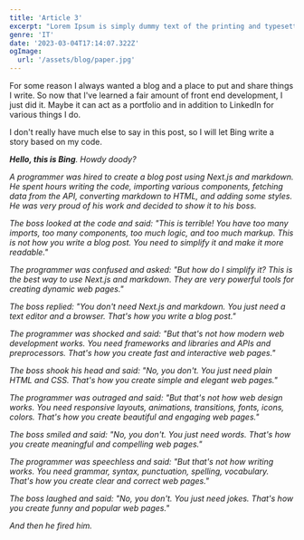 ```yaml
---
title: 'Article 3'
excerpt: "Lorem Ipsum is simply dummy text of the printing and typesetting industry. Lorem Ipsum has been the industry's standard dummy text ever since the 1500s, when an unknown printer took a galley of type and scrambled it to make a type specimen book. It has survived not only five centuries, but also the leap into electronic typesetting, remaining essentially unchanged. It was popularised in the 1960s with the release of Letraset sheets containing Lorem Ipsum passages, and more recently with desktop publishing software like Aldus PageMaker including versions of Lorem Ipsum."
genre: 'IT'
date: '2023-03-04T17:14:07.322Z'
ogImage:
  url: '/assets/blog/paper.jpg'
---
```


For some reason I always wanted a blog and a place to put and share things I write. So now that I've learned a fair amount of front end development, I just did it. Maybe it can act as a portfolio and in addition to LinkedIn for various things I do.

I don't really have much else to say in this post, so I will let Bing write a story based on my code.

___Hello, this is Bing__. Howdy doody?_

_A programmer was hired to create a blog post using Next.js and markdown. He spent hours writing the code, importing various components, fetching data from the API, converting markdown to HTML, and adding some styles. He was very proud of his work and decided to show it to his boss._

_The boss looked at the code and said: "This is terrible! You have too many imports, too many components, too much logic, and too much markup. This is not how you write a blog post. You need to simplify it and make it more readable."_

_The programmer was confused and asked: "But how do I simplify it? This is the best way to use Next.js and markdown. They are very powerful tools for creating dynamic web pages."_

_The boss replied: "You don't need Next.js and markdown. You just need a text editor and a browser. That's how you write a blog post."_

_The programmer was shocked and said: "But that's not how modern web development works. You need frameworks and libraries and APIs and preprocessors. That's how you create fast and interactive web pages."_

_The boss shook his head and said: "No, you don't. You just need plain HTML and CSS. That's how you create simple and elegant web pages."_

_The programmer was outraged and said: "But that's not how web design works. You need responsive layouts, animations, transitions, fonts, icons, colors. That's how you create beautiful and engaging web pages."_

_The boss smiled and said: "No, you don't. You just need words. That's how you create meaningful and compelling web pages."_

_The programmer was speechless and said: "But that's not how writing works. You need grammar, syntax, punctuation, spelling, vocabulary. That's how you create clear and correct web pages."_

_The boss laughed and said: "No, you don't. You just need jokes. That's how you create funny and popular web pages."_

_And then he fired him._